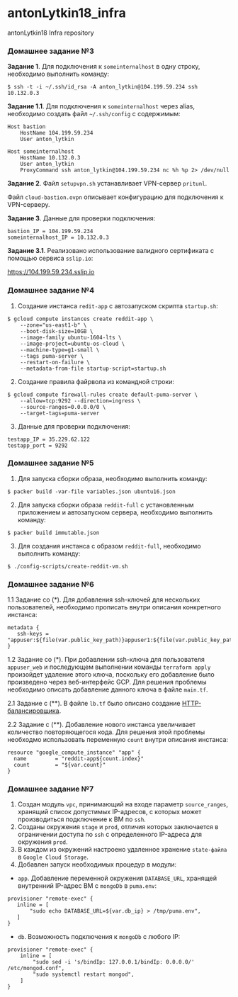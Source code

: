 # antonLytkin18_infra
antonLytkin18 Infra repository

### Домашнее задание №3

**Задание 1**. Для подключения к `someinternalhost` в одну строку, необходимо выполнить команду:

`$ ssh -t -i ~/.ssh/id_rsa -A anton_lytkin@104.199.59.234 ssh 10.132.0.3`

**Задание 1.1**. Для подключения к `someinternalhost` через alias, необходимо создать файл `~/.ssh/config` с содержимым:

```
Host bastion
    HostName 104.199.59.234
    User anton_lytkin

Host someinternalhost
    HostName 10.132.0.3
    User anton_lytkin
    ProxyCommand ssh anton_lytkin@104.199.59.234 nc %h %p 2> /dev/null
```

**Задание 2**. Файл `setupvpn.sh` устанавливает VPN-сервер `pritunl`.

Файл `cloud-bastion.ovpn` описывает конфигурацию для подключения к VPN-серверу.

**Задание 3**. Данные для проверки подключения:

```
bastion_IP = 104.199.59.234
someinternalhost_IP = 10.132.0.3
```

**Задание 3.1**. Реализовано использование валидного сертификата с помощью сервиса `sslip.io`:

https://104.199.59.234.sslip.io

### Домашнее задание №4

1. Создание инстанса `redit-app` с автозапуском скрипта `startup.sh`:

```
$ gcloud compute instances create reddit-app \
    --zone="us-east1-b" \
    --boot-disk-size=10GB \
    --image-family ubuntu-1604-lts \
    --image-project=ubuntu-os-cloud \
    --machine-type=g1-small \
    --tags puma-server \
    --restart-on-failure \
    --metadata-from-file startup-script=startup.sh
```

2. Создание правила файрвола из командной строки: 

```       
$ gcloud compute firewall-rules create default-puma-server \
    --allow=tcp:9292 --direction=ingress \
    --source-ranges=0.0.0.0/0 \
    --target-tags=puma-server
```

3. Данные для проверки подключения:

```
testapp_IP = 35.229.62.122
testapp_port = 9292
```

### Домашнее задание №5

1. Для запуска сборки образа, необходимо выполнить команду:

`$ packer build -var-file variables.json ubuntu16.json`

2. Для запуска сборки образа `reddit-full` с установленным приложением и автозапуском сервера, необходимо выполнить команду:

`$ packer build immutable.json`

3. Для создания инстанса c образом `reddit-full`, необходимо выполнить команду:

`$ ./config-scripts/create-reddit-vm.sh`

### Домашнее задание №6

1.1 Задание со (*). Для добавления ssh-ключей для нескольких пользователей, необходимо прописать внутри описания конкретного инстанса:

```
metadata {
   ssh-keys = "appuser:${file(var.public_key_path)}appuser1:${file(var.public_key_path)}appuser2:${file(var.public_key_path)}"
}
```

1.2 Задание со (*). При добавлении ssh-ключа для пользователя `appuser_web` и последующем выполнении команды
`terraform apply` произойдет удаление этого ключа, поскольку его добавление было произведено через веб-интерфейс GCP.
Для решения проблемы необходимо описать добавление данного ключа в файле `main.tf`.

2.1 Задание с (**). В файле `lb.tf` было описано создание [HTTP-балансировщика](https://cloud.google.com/load-balancing/docs/https/).

2.2 Задание с (**). Добавление нового инстанса увеличивает количество повторяющегося кода. Для решения этой проблемы
необходмо использовать переменную `count` внутри описания инстанса:

```
resource "google_compute_instance" "app" {
  name         = "reddit-app${count.index}"
  count        = "${var.count}"
}
```
### Домашнее задание №7

1. Создан модуль `vpc`, принимающий на входе параметр `source_ranges`, хранящий список допустимых
IP-адресов, с которых может производиться подключение к ВМ по `ssh`.
2. Созданы окружения `stage` и `prod`, отличия которых заключается в ограничении доступа по `ssh` с определенного IP-адреса
для окружения `prod`.
3. В каждом из окружений настроено удаленное хранение `state-файла` в `Google Cloud Storage`.
4. Добавлен запуск необходимых процедур в модули:
- `app`. Добавление переменной окружения `DATABASE_URL`, хранящей внутренний IP-адрес ВМ с `mongoDb` в `puma.env`:
 ````
provisioner "remote-exec" {
    inline = [
        "sudo echo DATABASE_URL=${var.db_ip} > /tmp/puma.env",
    ]
}
 ````
- `db`. Возможность подключения к `mongoDb` с любого IP:
````
provisioner "remote-exec" {
    inline = [
        "sudo sed -i 's/bindIp: 127.0.0.1/bindIp: 0.0.0.0/' /etc/mongod.conf",
        "sudo systemctl restart mongod",
    ]
} 
````
